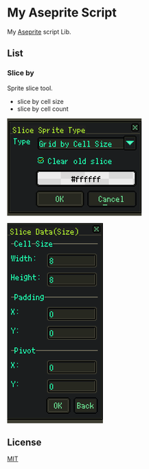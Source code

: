 # My Aseprite Script

My [Aseprite](https://github.com/aseprite/aseprite) script Lib.

## List

### Slice by

Sprite slice tool.

* slice by cell size
* slice by cell count

![slice_by_01](./res/slice_by_01.png)

![slice_by_02](./res/slice_by_02.png)

## License

[MIT](./LICENSE)